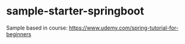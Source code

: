 # sample-starter-springboot

Sample based in course:
https://www.udemy.com/spring-tutorial-for-beginners

